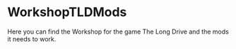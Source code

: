 # WorkshopTLDMods
Here you can find the Workshop for the game The Long Drive and the mods it needs to work.

